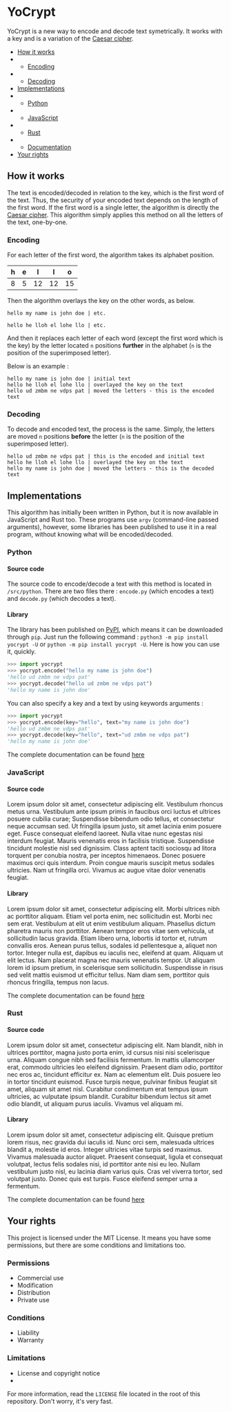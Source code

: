 # YoCrypt
YoCrypt is a new way to encode and decode text symetrically. It works with a key and is a variation of the [Caesar cipher](https://en.wikipedia.org/wiki/Caesar_cipher).

* [How it works](#how-it-works)
* * [Encoding](#encoding)
* * [Decoding](#decoding)
* [Implementations](#implementations)
* * [Python](#python)
* * [JavaScript](#javascript)
* * [Rust](#rust)
* * [Documentation](https://yocrypt.readthedocs.io)
* [Your rights](#your-rights)

## How it works
The text is encoded/decoded in relation to the key, which is the first word of the text. Thus, the security of your encoded text depends on the length of the first word. If the first word is a single letter, the algorithm is directly the [Caesar cipher](https://en.wikipedia.org/wiki/Caesar_cipher). This algorithm simply applies this method on all the letters of the text, one-by-one.

### Encoding
For each letter of the first word, the algorithm takes its alphabet position.

| h | e | l | l | o |
| - | - | - | -| - |
| 8 | 5 | 12 | 12 | 15 |


Then the algorithm overlays the key on the other words, as below.

```
hello my name is john doe | etc.

hello he lloh el lohe llo | etc.
```

And then it replaces each letter of each word (except the first word which is the key) by the letter located `n` positions **further** in the alphabet (`n` is the position of the superimposed letter).

Below is an example :

```
hello my name is john doe | initial text
hello he lloh el lohe llo | overlayed the key on the text
hello ud zmbm ne vdps pat | moved the letters - this is the encoded text
```

### Decoding
To decode and encoded text, the process is the same. Simply, the letters are moved `n` positions **before** the letter (`n` is the position of the superimposed letter).


```
hello ud zmbm ne vdps pat | this is the encoded and initial text
hello he lloh el lohe llo | overlayed the key on the text
hello my name is john doe | moved the letters - this is the decoded text
```

## Implementations
This algorithm has initially been written in Python, but it is now available in JavaScript and Rust too. These programs use `argv` (command-line passed arguments), however, some libraries has been published to use it in a real program, without knowing what will be encoded/decoded.

### Python
#### Source code
The source code to encode/decode a text with this method is located in `/src/python`. There are two files there : `encode.py` (which encodes a text) and `decode.py` (which decodes a text).

#### Library
The library has been published on [PyPI](https://pypi.org/project/yocrypt), which means it can be downloaded through `pip`. Just run the following command : `python3 -m pip install yocrypt -U` or `python -m pip install yocrypt -U`. Here is how you can use it, quickly.

```python
>>> import yocrypt
>>> yocrypt.encode("hello my name is john doe")
'hello ud zmbm ne vdps pat'
>>> yocrypt.decode("hello ud zmbm ne vdps pat")
'hello my name is john doe'
```

You can also specify a key and a text by using keywords arguments :

```python
>>> import yocrypt
>>> yocrypt.encode(key="hello", text="my name is john doe")
'hello ud zmbm ne vdps pat'
>>> yocrypt.decode(key="hello", text="ud zmbm ne vdps pat")
'hello my name is john doe'
```

The complete documentation can be found [here](https://yocrypt.readthedocs.io/python/)

### JavaScript
#### Source code
Lorem ipsum dolor sit amet, consectetur adipiscing elit. Vestibulum rhoncus metus urna. Vestibulum ante ipsum primis in faucibus orci luctus et ultrices posuere cubilia curae; Suspendisse bibendum odio tellus, et consectetur neque accumsan sed. Ut fringilla ipsum justo, sit amet lacinia enim posuere eget. Fusce consequat eleifend laoreet. Nulla vitae nunc egestas nisi interdum feugiat. Mauris venenatis eros in facilisis tristique. Suspendisse tincidunt molestie nisl sed dignissim. Class aptent taciti sociosqu ad litora torquent per conubia nostra, per inceptos himenaeos. Donec posuere maximus orci quis interdum. Proin congue mauris suscipit metus sodales ultricies. Nam ut fringilla orci. Vivamus ac augue vitae dolor venenatis feugiat. 

#### Library
Lorem ipsum dolor sit amet, consectetur adipiscing elit. Morbi ultrices nibh ac porttitor aliquam. Etiam vel porta enim, nec sollicitudin est. Morbi nec sem erat. Vestibulum at elit ut enim vestibulum aliquam. Phasellus dictum pharetra mauris non porttitor. Aenean tempor eros vitae sem vehicula, ut sollicitudin lacus gravida. Etiam libero urna, lobortis id tortor et, rutrum convallis eros. Aenean purus tellus, sodales id pellentesque a, aliquet non tortor. Integer nulla est, dapibus eu iaculis nec, eleifend at quam. Aliquam ut elit lectus. Nam placerat magna nec mauris venenatis tempor. Ut aliquam lorem id ipsum pretium, in scelerisque sem sollicitudin. Suspendisse in risus sed velit mattis euismod ut efficitur tellus. Nam diam sem, porttitor quis rhoncus fringilla, tempus non lacus. 

The complete documentation can be found [here](https://yocrypt.readthedocs.io/javascript/)

### Rust
#### Source code
Lorem ipsum dolor sit amet, consectetur adipiscing elit. Nam blandit, nibh in ultrices porttitor, magna justo porta enim, id cursus nisi nisi scelerisque urna. Aliquam congue nibh sed facilisis fermentum. In mattis ullamcorper erat, commodo ultricies leo eleifend dignissim. Praesent diam odio, porttitor nec eros ac, tincidunt efficitur ex. Nam ac elementum elit. Duis posuere leo in tortor tincidunt euismod. Fusce turpis neque, pulvinar finibus feugiat sit amet, aliquam sit amet nisl. Curabitur condimentum erat tempus ipsum ultricies, ac vulputate ipsum blandit. Curabitur bibendum lectus sit amet odio blandit, ut aliquam purus iaculis. Vivamus vel aliquam mi.

#### Library
Lorem ipsum dolor sit amet, consectetur adipiscing elit. Quisque pretium lorem risus, nec gravida dui iaculis id. Nunc orci sem, malesuada ultrices blandit a, molestie id eros. Integer ultricies vitae turpis sed maximus. Vivamus malesuada auctor aliquet. Praesent consequat, ligula et consequat volutpat, lectus felis sodales nisi, id porttitor ante nisi eu leo. Nullam vestibulum justo nisl, eu lacinia diam varius quis. Cras vel viverra tortor, sed volutpat justo. Donec quis est turpis. Fusce eleifend semper urna a fermentum. 

The complete documentation can be found [here](https://yocrypt.readthedocs.io/rust/)

## Your rights
This project is licensed under the MIT License. It means you have some permissions, but there are some conditions and limitations too.

### Permissions
* Commercial use
* Modification
* Distribution
* Private use

### Conditions
* Liability
* Warranty

### Limitations
* License and copyright notice
*

For more information, read the `LICENSE` file located in the root of this repository. Don't worry, it's very fast.
